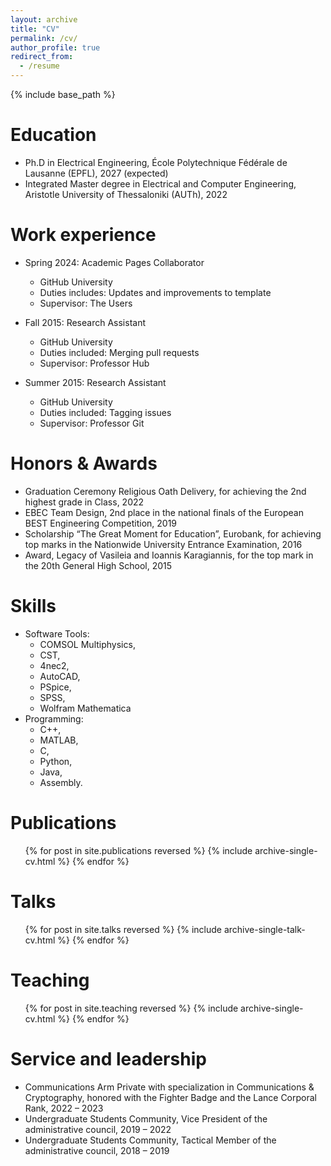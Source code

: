 ```yaml
---
layout: archive
title: "CV"
permalink: /cv/
author_profile: true
redirect_from:
  - /resume
---
```


{% include base_path %}

Education
======
* Ph.D in Electrical Engineering, École Polytechnique Fédérale de Lausanne (EPFL), 2027 (expected)
* Integrated Master degree in Electrical and Computer Engineering, Aristotle University of Thessaloniki (AUTh), 2022

Work experience
======
* Spring 2024: Academic Pages Collaborator
  * GitHub University
  * Duties includes: Updates and improvements to template
  * Supervisor: The Users

* Fall 2015: Research Assistant
  * GitHub University
  * Duties included: Merging pull requests
  * Supervisor: Professor Hub

* Summer 2015: Research Assistant
  * GitHub University
  * Duties included: Tagging issues
  * Supervisor: Professor Git

Honors & Awards
======
* Graduation Ceremony Religious Oath Delivery, for achieving the 2nd highest grade in Class, 2022
* EBEC Team Design, 2nd place in the national finals of the European BEST Engineering Competition, 2019
* Scholarship “The Great Moment for Education”, Eurobank, for achieving top marks in the Nationwide University Entrance Examination, 2016
* Award, Legacy of Vasileia and Ioannis Karagiannis, for the top mark in the 20th General High School, 2015

Skills
======
* Software Tools: 
  * COMSOL Multiphysics,
  * CST,
  * 4nec2,
  * AutoCAD,
  * PSpice,
  * SPSS,
  * Wolfram Mathematica
* Programming:
  * C++,
  * MATLAB,
  * C,
  * Python,
  * Java,
  * Assembly.

Publications
======
  <ul>{% for post in site.publications reversed %}
    {% include archive-single-cv.html %}
  {% endfor %}</ul>
  
Talks
======
  <ul>{% for post in site.talks reversed %}
    {% include archive-single-talk-cv.html  %}
  {% endfor %}</ul>
  
Teaching
======
  <ul>{% for post in site.teaching reversed %}
    {% include archive-single-cv.html %}
  {% endfor %}</ul>
  
Service and leadership
======
* Communications Arm Private with specialization in Communications & Cryptography, honored with the Fighter Badge and the Lance Corporal Rank, 2022 – 2023
* Undergraduate Students Community, Vice President of the administrative council, 2019 – 2022
* Undergraduate Students Community, Tactical Member of the administrative council, 2018 – 2019
